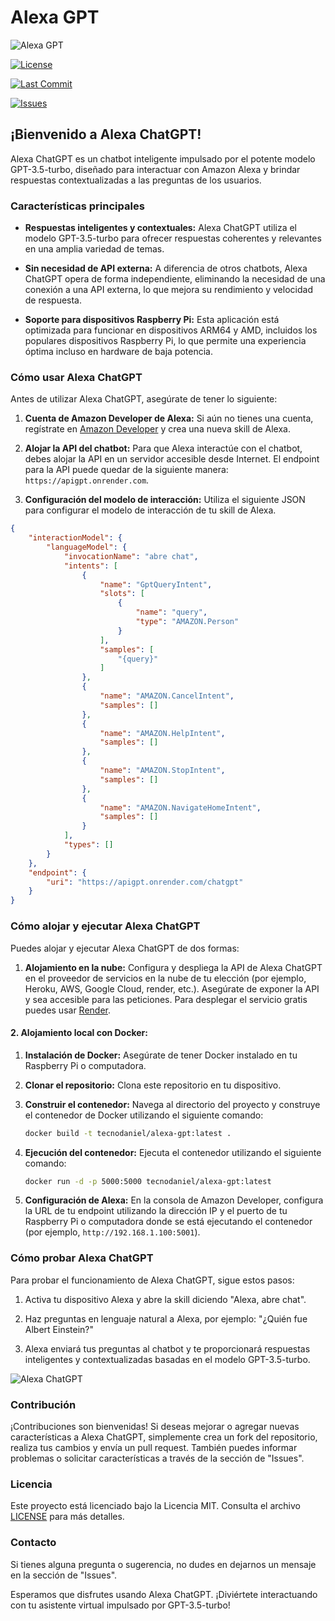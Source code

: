 # Alexa GPT

![Alexa GPT](https://i.imgur.com/uk5sv5G.png)

[![License](https://img.shields.io/github/license/xtream-club/alexa-gpt)](LICENSE)

[![Last Commit](https://img.shields.io/github/last-commit/xtream-club/alexa-gpt)](https://github.com/xtream-club/alexa-chatgpt/commits/master)

[![Issues](https://img.shields.io/github/issues/xtream-club/alexa-gpt)](https://github.com/xtream-club/alexa-chatgpt/issues)

## ¡Bienvenido a Alexa ChatGPT!

Alexa ChatGPT es un chatbot inteligente impulsado por el potente modelo GPT-3.5-turbo, diseñado para interactuar con Amazon Alexa y brindar respuestas contextualizadas a las preguntas de los usuarios.

### Características principales

- **Respuestas inteligentes y contextuales:** Alexa ChatGPT utiliza el modelo GPT-3.5-turbo para ofrecer respuestas coherentes y relevantes en una amplia variedad de temas.

- **Sin necesidad de API externa:** A diferencia de otros chatbots, Alexa ChatGPT opera de forma independiente, eliminando la necesidad de una conexión a una API externa, lo que mejora su rendimiento y velocidad de respuesta.

- **Soporte para dispositivos Raspberry Pi:** Esta aplicación está optimizada para funcionar en dispositivos ARM64 y AMD, incluidos los populares dispositivos Raspberry Pi, lo que permite una experiencia óptima incluso en hardware de baja potencia.

### Cómo usar Alexa ChatGPT

Antes de utilizar Alexa ChatGPT, asegúrate de tener lo siguiente:

1. **Cuenta de Amazon Developer de Alexa:** Si aún no tienes una cuenta, regístrate en [Amazon Developer](https://developer.amazon.com/) y crea una nueva skill de Alexa.

2. **Alojar la API del chatbot:** Para que Alexa interactúe con el chatbot, debes alojar la API en un servidor accesible desde Internet. El endpoint para la API puede quedar de la siguiente manera: `https://apigpt.onrender.com`.

3. **Configuración del modelo de interacción:** Utiliza el siguiente JSON para configurar el modelo de interacción de tu skill de Alexa.

```json
{
    "interactionModel": {
        "languageModel": {
            "invocationName": "abre chat",
            "intents": [
                {
                    "name": "GptQueryIntent",
                    "slots": [
                        {
                            "name": "query",
                            "type": "AMAZON.Person"
                        }
                    ],
                    "samples": [
                        "{query}"
                    ]
                },
                {
                    "name": "AMAZON.CancelIntent",
                    "samples": []
                },
                {
                    "name": "AMAZON.HelpIntent",
                    "samples": []
                },
                {
                    "name": "AMAZON.StopIntent",
                    "samples": []
                },
                {
                    "name": "AMAZON.NavigateHomeIntent",
                    "samples": []
                }
            ],
            "types": []
        }
    },
    "endpoint": {
        "uri": "https://apigpt.onrender.com/chatgpt"
    }
}
```

### Cómo alojar y ejecutar Alexa ChatGPT

Puedes alojar y ejecutar Alexa ChatGPT de dos formas:


1. **Alojamiento en la nube:** Configura y despliega la API de Alexa ChatGPT en el proveedor de servicios en la nube de tu elección (por ejemplo, Heroku, AWS, Google Cloud, render, etc.). Asegúrate de exponer la API y sea accesible para las peticiones. Para desplegar el servicio gratis puedes usar [Render](https://render.com).

#### 2. Alojamiento local con Docker:

1. **Instalación de Docker:** Asegúrate de tener Docker instalado en tu Raspberry Pi o computadora.

2. **Clonar el repositorio:** Clona este repositorio en tu dispositivo.

3. **Construir el contenedor:** Navega al directorio del proyecto y construye el contenedor de Docker utilizando el siguiente comando:

   ```bash
   docker build -t tecnodaniel/alexa-gpt:latest .
   ```

4. **Ejecución del contenedor:** Ejecuta el contenedor utilizando el siguiente comando:

   ```bash
   docker run -d -p 5000:5000 tecnodaniel/alexa-gpt:latest
   ```

5. **Configuración de Alexa:** En la consola de Amazon Developer, configura la URL de tu endpoint utilizando la dirección IP y el puerto de tu Raspberry Pi o computadora donde se está ejecutando el contenedor (por ejemplo, `http://192.168.1.100:5001`).

### Cómo probar Alexa ChatGPT

Para probar el funcionamiento de Alexa ChatGPT, sigue estos pasos:

1. Activa tu dispositivo Alexa y abre la skill diciendo "Alexa, abre chat".

2. Haz preguntas en lenguaje natural a Alexa, por ejemplo: "¿Quién fue Albert Einstein?"

3. Alexa enviará tus preguntas al chatbot y te proporcionará respuestas inteligentes y contextualizadas basadas en el modelo GPT-3.5-turbo.

![Alexa ChatGPT](https://i.imgur.com/L5SRoqS.png)

### Contribución

¡Contribuciones son bienvenidas! Si deseas mejorar o agregar nuevas características a Alexa ChatGPT, simplemente crea un fork del repositorio, realiza tus cambios y envía un pull request. También puedes informar problemas o solicitar características a través de la sección de "Issues".

### Licencia

Este proyecto está licenciado bajo la Licencia MIT. Consulta el archivo [LICENSE](LICENSE) para más detalles.

### Contacto

Si tienes alguna pregunta o sugerencia, no dudes en dejarnos un mensaje en la sección de "Issues".

Esperamos que disfrutes usando Alexa ChatGPT. ¡Diviértete interactuando con tu asistente virtual impulsado por GPT-3.5-turbo!
